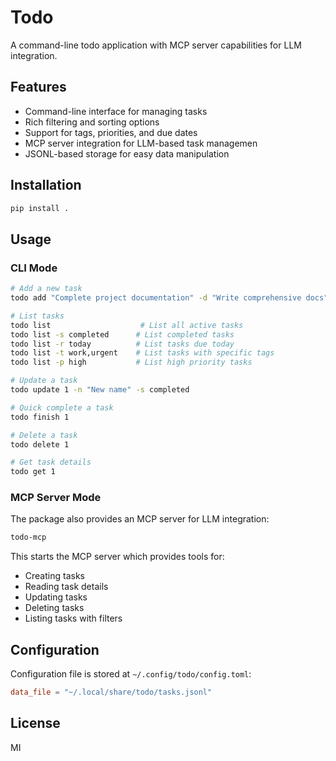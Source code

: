 # Todo

A command-line todo application with MCP server capabilities for LLM integration.

## Features

- Command-line interface for managing tasks
- Rich filtering and sorting options
- Support for tags, priorities, and due dates
- MCP server integration for LLM-based task managemen
- JSONL-based storage for easy data manipulation

## Installation

```bash
pip install .
```

## Usage

### CLI Mode

```bash
# Add a new task
todo add "Complete project documentation" -d "Write comprehensive docs" -t "work,docs" -p high -u tomorrow

# List tasks
todo list                    # List all active tasks
todo list -s completed      # List completed tasks
todo list -r today          # List tasks due today
todo list -t work,urgent    # List tasks with specific tags
todo list -p high           # List high priority tasks

# Update a task
todo update 1 -n "New name" -s completed

# Quick complete a task
todo finish 1

# Delete a task
todo delete 1

# Get task details
todo get 1
```

### MCP Server Mode

The package also provides an MCP server for LLM integration:

```bash
todo-mcp
```

This starts the MCP server which provides tools for:
- Creating tasks
- Reading task details
- Updating tasks
- Deleting tasks
- Listing tasks with filters

## Configuration

Configuration file is stored at `~/.config/todo/config.toml`:

```toml
data_file = "~/.local/share/todo/tasks.jsonl"
```

## License

MI
